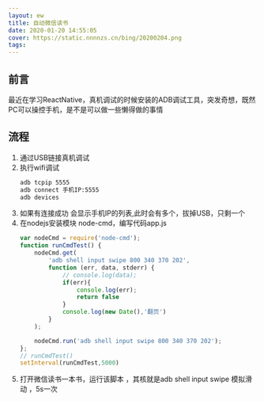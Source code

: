 ```yaml
---
layout: ew
title: 自动微信读书
date: 2020-01-20 14:55:05
cover: https://static.nnnnzs.cn/bing/20200204.png
tags:
---
```

## 前言
最近在学习ReactNative，真机调试的时候安装的ADB调试工具，突发奇想，既然PC可以操控手机，是不是可以做一些懒得做的事情

## 流程
1. 通过USB链接真机调试
2. 执行wifi调试
    ```bash
    adb tcpip 5555
    adb connect 手机IP:5555
    adb devices 
    ```
3. 如果有连接成功 会显示手机IP的列表,此时会有多个，拔掉USB，只剩一个
4. 在nodejs安装模块 node-cmd，编写代码app.js
    ``` javascript
    var nodeCmd = require('node-cmd');
    function runCmdTest() {
        nodeCmd.get(
            'adb shell input swipe 800 340 370 202',
            function (err, data, stderr) {
                // console.log(data);
                if(err){
                    console.log(err);
                    return false
                }
                console.log(new Date(),'翻页')
            }
        );

        nodeCmd.run('adb shell input swipe 800 340 370 202');
    };
    // runCmdTest()
    setInterval(runCmdTest,5000)
    ```
5. 打开微信读书一本书，运行该脚本 ，其核就是adb shell input swipe 模拟滑动 ，5s一次
